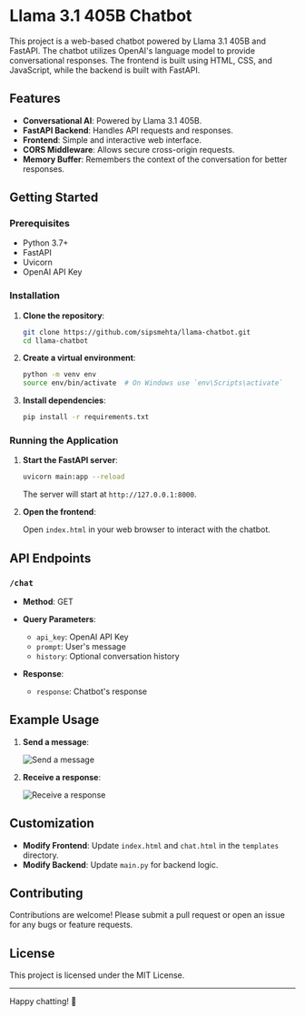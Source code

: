 # Llama 3.1 405B Chatbot

This project is a web-based chatbot powered by Llama 3.1 405B and FastAPI. The chatbot utilizes OpenAI's language model to provide conversational responses. The frontend is built using HTML, CSS, and JavaScript, while the backend is built with FastAPI.

## Features

- **Conversational AI**: Powered by Llama 3.1 405B.
- **FastAPI Backend**: Handles API requests and responses.
- **Frontend**: Simple and interactive web interface.
- **CORS Middleware**: Allows secure cross-origin requests.
- **Memory Buffer**: Remembers the context of the conversation for better responses.

## Getting Started

### Prerequisites

- Python 3.7+
- FastAPI
- Uvicorn
- OpenAI API Key

### Installation

1. **Clone the repository**:

    ```bash
    git clone https://github.com/sipsmehta/llama-chatbot.git
    cd llama-chatbot
    ```

2. **Create a virtual environment**:

    ```bash
    python -m venv env
    source env/bin/activate  # On Windows use `env\Scripts\activate`
    ```

3. **Install dependencies**:

    ```bash
    pip install -r requirements.txt
    ```

### Running the Application

1. **Start the FastAPI server**:

    ```bash
    uvicorn main:app --reload
    ```

    The server will start at `http://127.0.0.1:8000`.

2. **Open the frontend**:

    Open `index.html` in your web browser to interact with the chatbot.


## API Endpoints

### `/chat`

- **Method**: GET
- **Query Parameters**:
  - `api_key`: OpenAI API Key
  - `prompt`: User's message
  - `history`: Optional conversation history

- **Response**:
  - `response`: Chatbot's response

## Example Usage

1. **Send a message**:

    ![Send a message](screenshot-send-message.png)

2. **Receive a response**:

    ![Receive a response](screenshot-receive-response.png)

## Customization

- **Modify Frontend**: Update `index.html` and `chat.html` in the `templates` directory.
- **Modify Backend**: Update `main.py` for backend logic.

## Contributing

Contributions are welcome! Please submit a pull request or open an issue for any bugs or feature requests.

## License

This project is licensed under the MIT License.

---

Happy chatting! 🚀
